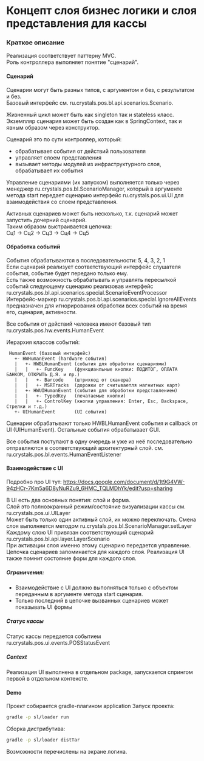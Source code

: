 # Концепт слоя бизнес логики и слоя представления для кассы

### Краткое описание

  Реализация соответствует паттерну MVC.  
  Роль контроллера выполняет понятие "сценарий".
  
#### Сценарий
    
  Сценарии могут быть разных типов, с аргументом и без, с результатом и без.      
  Базовый интерфейс см. ru.crystals.pos.bl.api.scenarios.Scenario.  
  
  Жизненный цикл может быть как singleton так и stateless класс.
  Экземпляр сценария может быть создан как в SpringContext, так и явным образом через конструктор.
  
  Сценарий это по сути контроллер, который:
   - обрабатывает события от действий пользователя
   - управляет слоем представления
   - вызывает методы модулей из инфраструктурного слоя, обрабатывает их события
   
  Управление сценариями (их запуском) выполняется только через менеджер ru.crystals.pos.bl.ScenarioManager,
  который в аргументе метода start передает сценарию интерфейс ru.crystals.pos.ui.UI для взаимодействия со слоем представления.
  
  Активных сценариев может быть несколько, т.к. сценарий может запустить дочерний сценарий.  
  Таким образом выстраивается цепочка:  
  Сц1 -> Сц2 -> Сц3 -> Сц4 -> Сц5
  
#### Обработка событий  
  
  События обрабатываются в последовательности: 5, 4, 3, 2, 1  
  Если сценарий реализует соответствующий интерфейс слушателя события, событие будет передано только ему.  
  Есть также возможность обрабатывать и управлять пересылкой событий следующему сценарию реализовав интерфейс
  ru.crystals.pos.bl.api.scenarios.special.ScenarioEventProcessor    
  Интерфейс-маркер ru.crystals.pos.bl.api.scenarios.special.IgnoreAllEvents предназначен для игнорирования обработки всех событий на время его, сценария, активности.  
  
  Все события от действий человека имеют базовый тип ru.crystals.pos.hw.events.HumanEvent  
  
  Иерархия классов событий:
```  
 HumanEvent (базовый интерфейс)
   +- HWHumanEvent (hardware события)
   |   +- HWBLHumanEvent (события для обработки сценариями)
   |   |   +- FuncKey    (функцианльные кнопки: ПОДИТОГ, ОПЛАТА БАНКОМ, ОТКРЫТЬ Д.Я. и пр.) 
   |   |   +- Barcode    (штрихкод от сканера)
   |   |   +- MSRTracks  (дорожки от считываетля магнитных карт)
   |   +- HWUIHumanEvent (события для обработки представлением)
   |   |   +- TypedKey   (печатаемые кнопки)
   |   |   +- ControlKey (кнопки управления: Enter, Esc, Backspace, Стрелки и т.д.)
   +- UIHumanEvent       (UI события)
```
  
  Сценарии обрабатывают только HWBLHumanEvent события и callback от UI (UIHumanEvent).
  Остальные события обрабатывает GUI.
  
  Все события поступают в одну очередь и уже из неё последовательно отправляются в соответствующий архитектурный слой.
  см. ru.crystals.pos.bl.events.HumanEventListener  
   
#### Взаимодействие с UI
  Подробно про UI тут: https://docs.google.com/document/d/1t9G4VW-94zHCr-7Km5a6D8yNuRZu9_6HMC_TQLMDhYk/edit?usp=sharing

  В UI есть два основных понятия: слой и форма.  
  Слой это полноэкранный режим/состояние визуализации кассы см. ru.crystals.pos.ui.UILayer  
  Может быть только один активный слой, их можно переключать.
  Смена слоя выполняется методом ru.crystals.pos.bl.ScenarioManager.setLayer
  Каждому слою UI привязан соответствующий сценарий ru.crystals.pos.bl.api.layer.LayerScenario  
  При активации слоя именно этому сценарию передается управление.  
  Цепочка сценариев запоминается для каждого слоя. Реализация UI также помнит состояние форм для каждого слоя.  
  
##### Ограничения:
  - Взаимодействие с UI должно выполняться только с объектом переданным в аргументе метода start сценария.
  - Только последний в цепочке вызванных сценариев может показывать UI формы 
  
##### Статус кассы
  Статус кассы передается событием ru.crystals.pos.ui.events.POSStatusEvent
  
##### Context
  Реализация UI выполнена в отдельном package, запускается спрингом первой в отдельном контексте.  
     
#### Demo
  Проект собирается gradle-плагином application
  Запуск проекта:
```bash
gradle -p sl/loader run
```
  Сборка дистрибутива:
```bash
gradle -p sl/loader distTar
```
  Возможности перечислены на экране логина.

